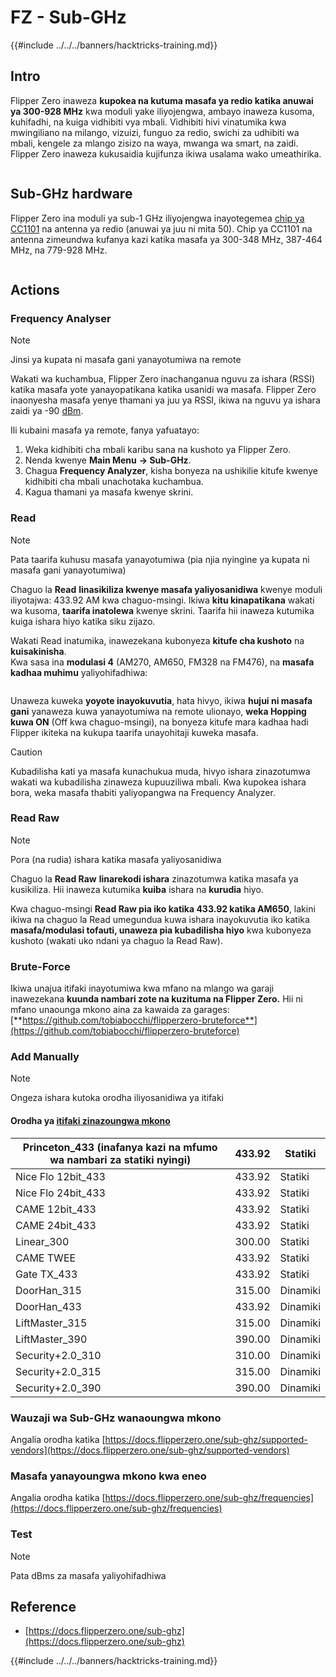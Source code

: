 # FZ - Sub-GHz

{{#include ../../../banners/hacktricks-training.md}}

## Intro <a href="#kfpn7" id="kfpn7"></a>

Flipper Zero inaweza **kupokea na kutuma masafa ya redio katika anuwai ya 300-928 MHz** kwa moduli yake iliyojengwa, ambayo inaweza kusoma, kuhifadhi, na kuiga vidhibiti vya mbali. Vidhibiti hivi vinatumika kwa mwingiliano na milango, vizuizi, funguo za redio, swichi za udhibiti wa mbali, kengele za mlango zisizo na waya, mwanga wa smart, na zaidi. Flipper Zero inaweza kukusaidia kujifunza ikiwa usalama wako umeathirika.

<figure><img src="../../../images/image (714).png" alt=""><figcaption></figcaption></figure>

## Sub-GHz hardware <a href="#kfpn7" id="kfpn7"></a>

Flipper Zero ina moduli ya sub-1 GHz iliyojengwa inayotegemea [﻿](https://www.st.com/en/nfc/st25r3916.html#overview)﻿[chip ya CC1101](https://www.ti.com/lit/ds/symlink/cc1101.pdf) na antenna ya redio (anuwai ya juu ni mita 50). Chip ya CC1101 na antenna zimeundwa kufanya kazi katika masafa ya 300-348 MHz, 387-464 MHz, na 779-928 MHz.

<figure><img src="../../../images/image (923).png" alt=""><figcaption></figcaption></figure>

## Actions

### Frequency Analyser

> [!NOTE]
> Jinsi ya kupata ni masafa gani yanayotumiwa na remote

Wakati wa kuchambua, Flipper Zero inachanganua nguvu za ishara (RSSI) katika masafa yote yanayopatikana katika usanidi wa masafa. Flipper Zero inaonyesha masafa yenye thamani ya juu ya RSSI, ikiwa na nguvu ya ishara zaidi ya -90 [dBm](https://en.wikipedia.org/wiki/DBm).

Ili kubaini masafa ya remote, fanya yafuatayo:

1. Weka kidhibiti cha mbali karibu sana na kushoto ya Flipper Zero.
2. Nenda kwenye **Main Menu** **→ Sub-GHz**.
3. Chagua **Frequency Analyzer**, kisha bonyeza na ushikilie kitufe kwenye kidhibiti cha mbali unachotaka kuchambua.
4. Kagua thamani ya masafa kwenye skrini.

### Read

> [!NOTE]
> Pata taarifa kuhusu masafa yanayotumiwa (pia njia nyingine ya kupata ni masafa gani yanayotumiwa)

Chaguo la **Read** **linasikiliza kwenye masafa yaliyosanidiwa** kwenye moduli iliyotajwa: 433.92 AM kwa chaguo-msingi. Ikiwa **kitu kinapatikana** wakati wa kusoma, **taarifa inatolewa** kwenye skrini. Taarifa hii inaweza kutumika kuiga ishara hiyo katika siku zijazo.

Wakati Read inatumika, inawezekana kubonyeza **kitufe cha kushoto** na **kuisakinisha**.\
Kwa sasa ina **modulasi 4** (AM270, AM650, FM328 na FM476), na **masafa kadhaa muhimu** yaliyohifadhiwa:

<figure><img src="../../../images/image (947).png" alt=""><figcaption></figcaption></figure>

Unaweza kuweka **yoyote inayokuvutia**, hata hivyo, ikiwa **hujui ni masafa gani** yanaweza kuwa yanayotumiwa na remote ulionayo, **weka Hopping kuwa ON** (Off kwa chaguo-msingi), na bonyeza kitufe mara kadhaa hadi Flipper ikiteka na kukupa taarifa unayohitaji kuweka masafa.

> [!CAUTION]
> Kubadilisha kati ya masafa kunachukua muda, hivyo ishara zinazotumwa wakati wa kubadilisha zinaweza kupuuziliwa mbali. Kwa kupokea ishara bora, weka masafa thabiti yaliyopangwa na Frequency Analyzer.

### **Read Raw**

> [!NOTE]
> Pora (na rudia) ishara katika masafa yaliyosanidiwa

Chaguo la **Read Raw** **linarekodi ishara** zinazotumwa katika masafa ya kusikiliza. Hii inaweza kutumika **kuiba** ishara na **kurudia** hiyo.

Kwa chaguo-msingi **Read Raw pia iko katika 433.92 katika AM650**, lakini ikiwa na chaguo la Read umegundua kuwa ishara inayokuvutia iko katika **masafa/modulasi tofauti, unaweza pia kubadilisha hiyo** kwa kubonyeza kushoto (wakati uko ndani ya chaguo la Read Raw).

### Brute-Force

Ikiwa unajua itifaki inayotumiwa kwa mfano na mlango wa garaji inawezekana **kuunda nambari zote na kuzituma na Flipper Zero.** Hii ni mfano unaounga mkono aina za kawaida za garages: [**https://github.com/tobiabocchi/flipperzero-bruteforce**](https://github.com/tobiabocchi/flipperzero-bruteforce)

### Add Manually

> [!NOTE]
> Ongeza ishara kutoka orodha iliyosanidiwa ya itifaki

#### Orodha ya [itifaki zinazoungwa mkono](https://docs.flipperzero.one/sub-ghz/add-new-remote) <a href="#id-3iglu" id="id-3iglu"></a>

| Princeton_433 (inafanya kazi na mfumo wa nambari za statiki nyingi) | 433.92 | Statiki  |
| -------------------------------------------------------------- | ------ | ------- |
| Nice Flo 12bit_433                                             | 433.92 | Statiki  |
| Nice Flo 24bit_433                                             | 433.92 | Statiki  |
| CAME 12bit_433                                                 | 433.92 | Statiki  |
| CAME 24bit_433                                                 | 433.92 | Statiki  |
| Linear_300                                                     | 300.00 | Statiki  |
| CAME TWEE                                                      | 433.92 | Statiki  |
| Gate TX_433                                                    | 433.92 | Statiki  |
| DoorHan_315                                                    | 315.00 | Dinamiki |
| DoorHan_433                                                    | 433.92 | Dinamiki |
| LiftMaster_315                                                 | 315.00 | Dinamiki |
| LiftMaster_390                                                 | 390.00 | Dinamiki |
| Security+2.0_310                                               | 310.00 | Dinamiki |
| Security+2.0_315                                               | 315.00 | Dinamiki |
| Security+2.0_390                                               | 390.00 | Dinamiki |

### Wauzaji wa Sub-GHz wanaoungwa mkono

Angalia orodha katika [https://docs.flipperzero.one/sub-ghz/supported-vendors](https://docs.flipperzero.one/sub-ghz/supported-vendors)

### Masafa yanayoungwa mkono kwa eneo

Angalia orodha katika [https://docs.flipperzero.one/sub-ghz/frequencies](https://docs.flipperzero.one/sub-ghz/frequencies)

### Test

> [!NOTE]
> Pata dBms za masafa yaliyohifadhiwa

## Reference

- [https://docs.flipperzero.one/sub-ghz](https://docs.flipperzero.one/sub-ghz)

{{#include ../../../banners/hacktricks-training.md}}
